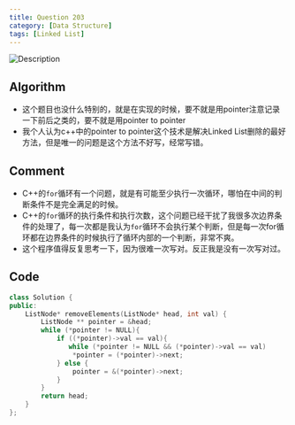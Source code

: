 ```yaml
---
title: Question 203
category: [Data Structure]
tags: [Linked List]
---
```


![Description](../Assets/Figure/question203.png)

## Algorithm 

- 这个题目也没什么特别的，就是在实现的时候，要不就是用pointer注意记录一下前后之类的，要不就是用pointer to pointer
- 我个人认为c++中的pointer to pointer这个技术是解决Linked List删除的最好方法，但是唯一的问题是这个方法不好写，经常写错。

## Comment

- C++的`for`循环有一个问题，就是有可能至少执行一次循环，哪怕在中间的判断条件不是完全满足的时候。
- C++的`for`循环的执行条件和执行次数，这个问题已经干扰了我很多次边界条件的处理了，每一次都是我认为`for`循环不会执行某个判断，但是每一次for循环都在边界条件的时候执行了循环内部的一个判断，非常不爽。
- 这个程序值得反复思考一下，因为很难一次写对。反正我是没有一次写对过。

## Code

```c++
class Solution {
public:
    ListNode* removeElements(ListNode* head, int val) {
        ListNode ** pointer = &head;
        while (*pointer != NULL){
            if ((*pointer)->val == val){
               while (*pointer != NULL && (*pointer)->val == val)
                *pointer = (*pointer)->next;
            } else {
                pointer = &(*pointer)->next;
            }
        }
        return head;
    }
};
```